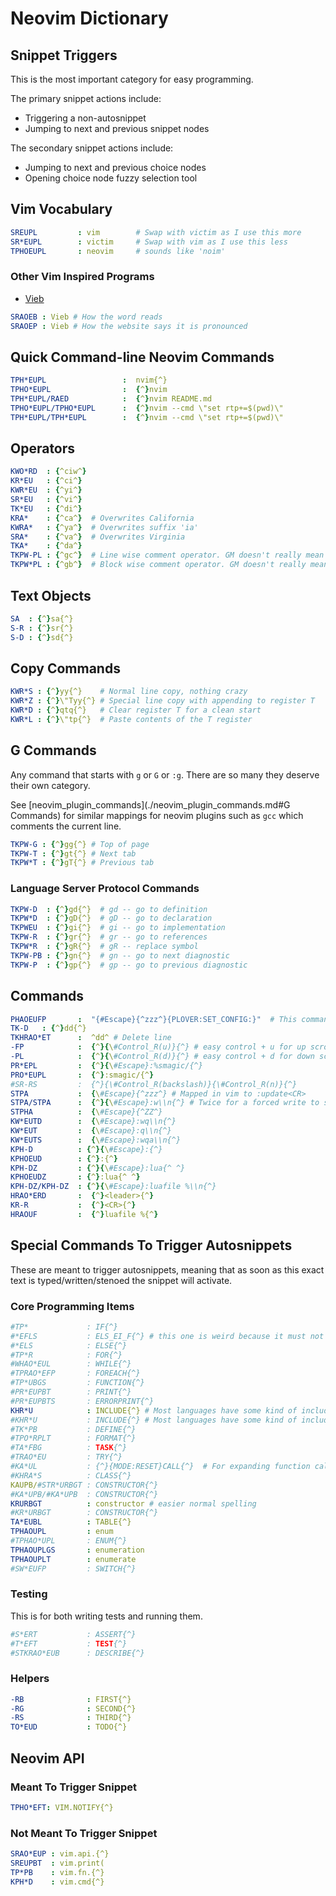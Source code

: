 # Neovim Dictionary

## Snippet Triggers

This is the most important category for easy programming.

The primary snippet actions include:

- Triggering a non-autosnippet
- Jumping to next and previous snippet nodes

The secondary snippet actions include:

- Jumping to next and previous choice nodes
- Opening choice node fuzzy selection tool

##     Vim Vocabulary

```yaml
SREUPL         : vim        # Swap with victim as I use this more
SR*EUPL        : victim     # Swap with vim as I use this less
TPHOEUPL       : neovim     # sounds like 'noim'
```

### Other Vim Inspired Programs

- [Vieb](https://vieb.dev/)

```yaml
SRAOEB : Vieb # How the word reads
SRAOEP : Vieb # How the website says it is pronounced
```

## Quick Command-line Neovim Commands

```yaml
TPH*EUPL                 :  nvim{^}
TPHO*EUPL                :  {^}nvim
TPH*EUPL/RAED            :  {^}nvim README.md
TPHO*EUPL/TPHO*EUPL      :  {^}nvim --cmd \"set rtp+=$(pwd)\"
TPH*EUPL/TPH*EUPL        :  {^}nvim --cmd \"set rtp+=$(pwd)\"
```

## Operators

```yaml
KWO*RD  : {^ciw^}
KR*EU   : {^ci^}
KWR*EU  : {^yi^}
SR*EU   : {^vi^}
TK*EU   : {^di^}
KRA*    : {^ca^}  # Overwrites California
KWRA*   : {^ya^}  # Overwrites suffix 'ia'
SRA*    : {^va^}  # Overwrites Virginia
TKA*    : {^da^}
TKPW-PL : {^gc^}  # Line wise comment operator. GM doesn't really mean anything.
TKPW*PL : {^gb^}  # Block wise comment operator. GM doesn't really mean anything.
```

## Text Objects

```yaml
SA  : {^}sa{^}
S-R : {^}sr{^}
S-D : {^}sd{^}
```

## Copy Commands

```yaml
KWR*S : {^}yy{^}    # Normal line copy, nothing crazy
KWR*Z : {^}\"Tyy{^} # Special line copy with appending to register T
KWR*D : {^}qtq{^}   # Clear register T for a clean start
KWR*L : {^}\"tp{^}  # Paste contents of the T register
```

## G Commands

Any command that starts with `g` or `G` or `:g`.
There are so many they deserve their own category.

See [neovim_plugin_commands](./neovim_plugin_commands.md#G Commands)
for similar mappings for neovim plugins such as `gcc` which comments the current
line.

```yaml
TKPW-G : {^}gg{^} # Top of page
TKPW-T : {^}gt{^} # Next tab
TKPW*T : {^}gT{^} # Previous tab
```

### Language Server Protocol Commands

```yaml
TKPW-D  : {^}gd{^}  # gd -- go to definition
TKPW*D  : {^}gD{^}  # gD -- go to declaration
TKPWEU  : {^}gi{^}  # gi -- go to implementation
TKPW-R  : {^}gr{^}  # gr -- go to references
TKPW*R  : {^}gR{^}  # gR -- replace symbol
TKPW-PB : {^}gn{^}  # gn -- go to next diagnostic
TKPW-P  : {^}gp{^}  # gp -- go to previous diagnostic
```

## Commands

```yaml
PHAOEUFP       :  "{#Escape}{^zzz^}{PLOVER:SET_CONFIG:}"  # This command is will save my file in vim and reload Plover
TK-D   : {^}dd{^}
TKHRAO*ET      :  ^dd^ # Delete line
-FP            :  {^}{\#Control_R(u)}{^} # easy control + u for up scroll
-PL            :  {^}{\#Control_R(d)}{^} # easy control + d for down scroll
PR*EPL         :  {^}{\#Escape}:%smagic/{^}
PRO*EUPL       :  {^}:smagic/{^}
#SR-RS         :  {^}{\#Control_R(backslash)}{\#Control_R(n)}{^}
STPA           :  {\#Escape}{^zzz^} # Mapped in vim to :update<CR>
STPA/STPA      :  {^}{\#Escape}:w\\n{^} # Twice for a forced write to single file
STPHA          :  {\#Escape}{^ZZ^}
KW*EUTD        :  {\#Escape}:wq\\n{^}
KW*EUT         :  {\#Escape}:q\\n{^}
KW*EUTS        :  {\#Escape}:wqa\\n{^}
KPH-D          : {^}{\#Escape}:{^}
KPHOEUD        : {^}:{^}
KPH-DZ         : {^}{\#Escape}:lua{^ ^}
KPHOEUDZ       : {^}:lua{^ ^}
KPH-DZ/KPH-DZ  : {^}{\#Escape}:luafile %\\n{^}
HRAO*ERD       :  {^}<leader>{^}
KR-R           :  {^}<CR>{^}
HRAOUF         :  {^}luafile %{^}
```

## Special Commands To Trigger Autosnippets

These are meant to trigger autosnippets, meaning that as soon as this exact text
is typed/written/stenoed the snippet will activate.

### Core Programming Items

```yaml
#TP*             : IF{^}
#*EFLS           : ELS_EI_F{^} # this one is weird because it must not contain the words "else" or "if" or it'll trigger over snippets
#*ELS            : ELSE{^}
#TP*R            : FOR{^}
#WHAO*EUL        : WHILE{^}
#TPRAO*EFP       : FOREACH{^}
#TP*UBGS         : FUNCTION{^}
#PR*EUPBT        : PRINT{^}
#PR*EUPBTS       : ERRORPRINT{^}
KHR*U            : INCLUDE{^} # Most languages have some kind of include such as #include, using, open, import etc.
#KHR*U           : INCLUDE{^} # Most languages have some kind of include such as #include, using, open, import etc.
#TK*PB           : DEFINE{^}
#TPO*RPLT        : FORMAT{^}
#TA*FBG          : TASK{^}
#TRAO*EU         : TRY{^}
#KA*UL           : {^}{MODE:RESET}CALL{^}  # For expanding function calls
#KHRA*S          : CLASS{^}
KAUPB/#STR*URBGT : CONSTRUCTOR{^}
#KA*UPB/#KA*UPB  : CONSTRUCTOR{^}
KRURBGT          : constructor # easier normal spelling
#KR*URBGT        : CONSTRUCTOR{^}
TA*EUBL          : TABLE{^}
TPHAOUPL         : enum
#TPHAO*UPL       : ENUM{^}
TPHAOUPLGS       : enumeration
TPHAOUPLT        : enumerate
#SW*EUFP         : SWITCH{^}
```

### Testing

This is for both writing tests and running them.

```yaml
#S*ERT           : ASSERT{^}
#T*EFT           : TEST{^}
#STKRAO*EUB      : DESCRIBE{^}
```

### Helpers

```yaml
-RB              : FIRST{^}
-RG              : SECOND{^}
-RS              : THIRD{^}
TO*EUD           : TODO{^}
```

## Neovim API

### Meant To Trigger Snippet

```yaml
TPHO*EFT: VIM.NOTIFY{^}
```

### Not Meant To Trigger Snippet

```yaml
SRAO*EUP : vim.api.{^}
SREUPBT  : vim.print(
TP*PB    : vim.fn.{^}
KPH*D    : vim.cmd{^}
```
